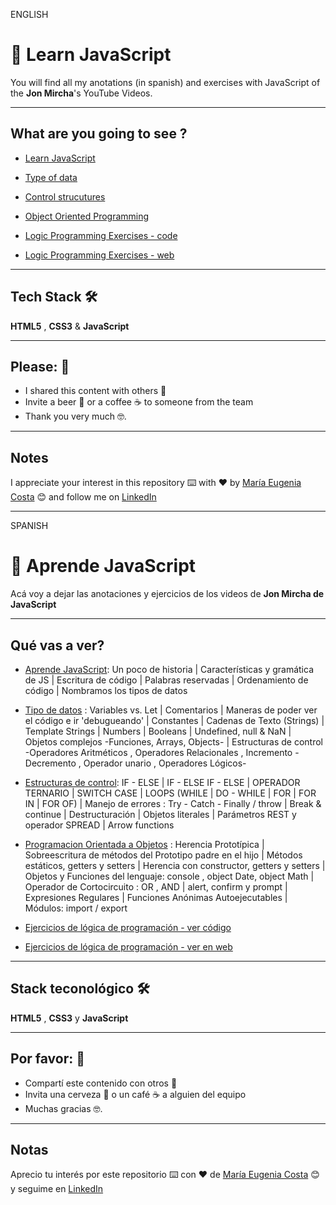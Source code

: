 ENGLISH

# :book: Learn JavaScript

You will find all my anotations (in spanish) and exercises with JavaScript of the **Jon Mircha**'s YouTube Videos.


---

## What are you going to see ?

- [Learn JavaScript](https://github.com/eugenia1984/learn-JS-with-JonMircha-videos/tree/main/aprende_js)

- [Type of data](https://github.com/eugenia1984/learn-JS-with-JonMircha-videos/tree/main/tipo_de_datos)

- [Control strucutures](https://github.com/eugenia1984/learn-JS-with-JonMircha-videos/tree/main/estructuras_de_control)

- [Object Oriented Programming](https://github.com/eugenia1984/learn-JS-with-JonMircha-videos/tree/main/poo)

- [Logic Programming Exercises - code](https://github.com/eugenia1984/JS-exercises)

- [Logic Programming Exercises - web](https://eugenia1984.github.io/JS-exercises/)

---

## Tech Stack 🛠️

**HTML5** , **CSS3** & **JavaScript**


---

## Please: 🎁

- I shared this content with others 📢
- Invite a beer 🍺 or a coffee ☕ to someone from the team
- Thank you very much 🤓.

---

## Notes

I appreciate your interest in this repository ⌨️ with ❤️ by [María Eugenia Costa](https://github.com/eugenia1984) 😊 and follow me on [LinkedIn](http://www.linkedin.com/in/maríaeugeniacosta)




---


SPANISH


# :book: Aprende JavaScript

Acá voy a dejar las anotaciones y ejercicios de los videos de **Jon Mircha de JavaScript**

---

##  Qué vas a ver?

- [Aprende JavaScript](https://github.com/eugenia1984/learn-JS-with-JonMircha-videos/tree/main/aprende_js): Un poco de historia | Características y gramática de JS |  Escritura de código | Palabras reservadas | Ordenamiento de código | Nombramos los tipos de datos

- [Tipo de datos](https://github.com/eugenia1984/learn-JS-with-JonMircha-videos/tree/main/tipo_de_datos) : Variables vs. Let | Comentarios | Maneras de poder ver el código e ir 'debugueando' | Constantes | Cadenas de Texto (Strings) |  Template Strings | Numbers | Booleans |  Undefined, null & NaN  | Objetos complejos -Funciones, Arrays, Objects- | Estructuras de control -Operadores Aritméticos , Operadores Relacionales , Incremento - Decremento , Operador unario , Operadores Lógicos- 

- [Estructuras de control](https://github.com/eugenia1984/learn-JS-with-JonMircha-videos/tree/main/estructuras_de_control): IF - ELSE | IF - ELSE IF - ELSE  | OPERADOR TERNARIO | SWITCH CASE | LOOPS (WHILE | DO - WHILE | FOR | FOR IN | FOR OF) | Manejo de errores : Try - Catch - Finally / throw | Break & continue | Destructuración | Objetos literales | Parámetros REST y operador SPREAD | Arrow functions

- [Programacion Orientada a Objetos](https://github.com/eugenia1984/learn-JS-with-JonMircha-videos/tree/main/poo) : Herencia Prototípica  | Sobreescritura de métodos del Prototipo padre en el hijo | Métodos estáticos, getters y setters |  Herencia con constructor, getters y setters | Objetos y Funciones del lenguaje: console , object Date, object Math | Operador de Cortocircuito : OR ,  AND | alert, confirm y prompt | Expresiones Regulares | Funciones Anónimas Autoejecutables | Módulos: import / export

- [Ejercicios de lógica de programación - ver código](https://github.com/eugenia1984/JS-exercises)

- [Ejercicios de lógica de programación - ver en web](https://eugenia1984.github.io/JS-exercises/)

---

## Stack teconológico 🛠️

**HTML5** , **CSS3** y **JavaScript**

---


## Por favor: 🎁

- Compartí este contenido con otros 📢
- Invita una cerveza 🍺 o un café ☕ a alguien del equipo
- Muchas gracias 🤓.

---

## Notas

Aprecio tu interés por este repositorio ⌨️ con ❤️ de [María Eugenia Costa](https://github.com/eugenia1984) 😊 y seguime en [LinkedIn](http://www.linkedin.com/in/maríaeugeniacosta)